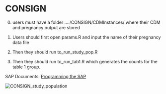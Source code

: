 # CONSIGN
0) users must have a folder ..../CONSIGN/CDMInstances/ where their CDM and pregnancy output are stored

1) Users should first open params.R and input the name of their pregnancy data file 

2) Then they should run to_run_study_pop.R 

3) Then they should run to_run_tab1.R which generates the counts for the table 1 group.




SAP Documents:
[Programming the SAP](https://docs.google.com/spreadsheets/d/1WyDWxCPTYsNnOTdxHRJkV1tQh2EZT6p4MRO9MYw8CLQ/edit?usp=sharing)


![CONSIGN_study_population](https://user-images.githubusercontent.com/40298610/177710801-b95603ba-7d2f-471d-a769-ab658083c59e.jpeg)
